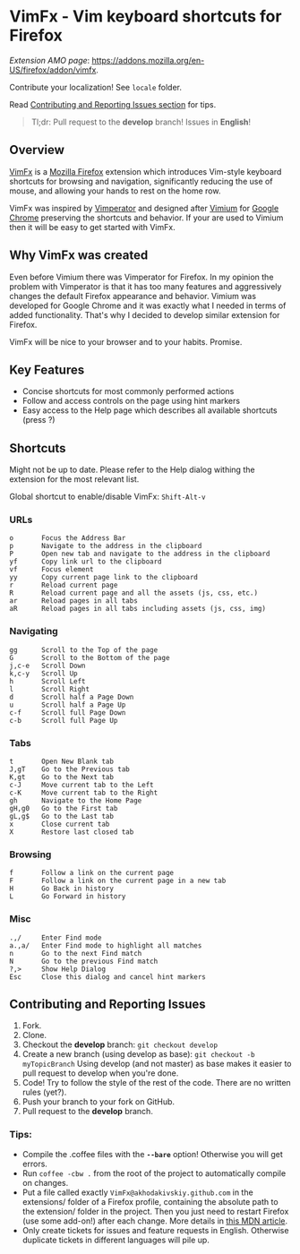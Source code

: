 # VimFx - Vim keyboard shortcuts for Firefox

*Extension AMO page*: https://addons.mozilla.org/en-US/firefox/addon/vimfx.

Contribute your localization! See `locale` folder.

Read [Contributing and Reporting Issues section](#contributing-and-reporting-issues) for tips.
> Tl;dr: Pull request to the **develop** branch! Issues in **English**!

## Overview

[VimFx](https://addons.mozilla.org/en-US/firefox/addon/vimfx/)
is a [Mozilla Firefox](https://www.mozilla.org/en-US/firefox/fx/#desktop)
extension which introduces Vim-style keyboard shortcuts for browsing and navigation,
significantly reducing the use of mouse, and allowing your hands to rest on the home row.

VimFx was inspired by [Vimperator](http://www.vimperator.org/)
and designed after [Vimium](http://vimium.github.com/) for
[Google Chrome](https://www.google.com/intl/en/chrome/browser/) preserving the shortcuts and behavior.
If your are used to Vimium then it will be easy to get started with VimFx.

## Why VimFx was created

Even before Vimium there was Vimperator for Firefox.  In my opinion the problem
with Vimperator is that it has too many features and aggressively changes
the default Firefox appearance and behavior. Vimium was developed for Google Chrome
and it was exactly what I needed in terms of added functionality. That's why I decided
to develop similar extension for Firefox.

VimFx will be nice to your browser and to your habits. Promise.

## Key Features

- Concise shortcuts for most commonly performed actions
- Follow and access controls on the page using hint markers
- Easy access to the Help page which describes all available shortcuts (press ?)

## Shortcuts

Might not be up to date. Please refer to the Help dialog withing the extension
for the most relevant list.

Global shortcut to enable/disable VimFx: `Shift-Alt-v`

### URLs

    o       Focus the Address Bar
    p       Navigate to the address in the clipboard
    P       Open new tab and navigate to the address in the clipboard
    yf      Copy link url to the clipboard
    vf      Focus element
    yy      Copy current page link to the clipboard
    r       Reload current page
    R       Reload current page and all the assets (js, css, etc.)
    ar      Reload pages in all tabs
    aR      Reload pages in all tabs including assets (js, css, img)

### Navigating

    gg      Scroll to the Top of the page
    G       Scroll to the Bottom of the page
    j,c-e   Scroll Down
    k,c-y   Scroll Up
    h       Scroll Left
    l       Scroll Right
    d       Scroll half a Page Down
    u       Scroll half a Page Up
    c-f     Scroll full Page Down
    c-b     Scroll full Page Up

### Tabs

    t       Open New Blank tab
    J,gT    Go to the Previous tab
    K,gt    Go to the Next tab
    c-J     Move current tab to the Left
    c-K     Move current tab to the Right
    gh      Navigate to the Home Page
    gH,g0   Go to the First tab
    gL,g$   Go to the Last tab
    x       Close current tab
    X       Restore last closed tab

### Browsing

    f       Follow a link on the current page
    F       Follow a link on the current page in a new tab
    H       Go Back in history
    L       Go Forward in history

### Misc

    .,/     Enter Find mode
    a.,a/   Enter Find mode to highlight all matches
    n       Go to the next Find match
    N       Go to the previous Find match
    ?,>     Show Help Dialog
    Esc     Close this dialog and cancel hint markers

## Contributing and Reporting Issues

1. Fork.
2. Clone.
3. Checkout the **develop** branch: `git checkout develop`
4. Create a new branch (using develop as base): `git checkout -b myTopicBranch`
   Using develop (and not master) as base makes it easier to pull request to develop when you're done.
5. Code! Try to follow the style of the rest of the code. There are no written rules (yet?).
6. Push your branch to your fork on GitHub.
7. Pull request to the **develop** branch.

### Tips:

- Compile the .coffee files with the **`--bare`** option! Otherwise you will get errors.
- Run `coffee -cbw .` from the root of the project to automatically compile on changes.
- Put a file called exactly `VimFx@akhodakivskiy.github.com` in the extensions/ folder of a Firefox
  profile, containing the absolute path to the extension/ folder in the project. Then you just need
  to restart Firefox (use some add-on!) after each change. More details in [this MDN article][mdn-extdevenv].
- Only create tickets for issues and feature requests in English. Otherwise duplicate 
  tickets in different languages will pile up.

[mdn-extdevenv]: https://developer.mozilla.org/en-US/docs/Setting_up_extension_development_environment#Firefox_extension_proxy_file
